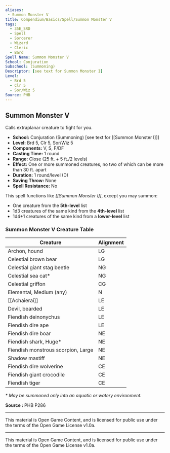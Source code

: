 ```yaml
---
aliases:
 - Summon Monster V
title: Compendium/Basics/Spell/Summon Monster V
tags:  
  - 35E_SRD  
  - Spell  
  - Sorcerer  
  - Wizard  
  - Cleric  
  - Bard
Spell Name: Summon Monster V
School: Conjuration
Subschool: (Summoning)
Descriptor: [see text for Summon Monster I]
Level:
  - Brd 5  
  - Clr 5  
  - Sor/Wiz 5
Source: PHB
---
```


## Summon Monster V

Calls extraplanar creature to fight for you.

- **School:** Conjuration (Summoning) [see text for [[Summon Monster I]]]  
- **Level:** Brd 5, Clr 5, Sor/Wiz 5  
- **Components:** V, S, F/DF  
- **Casting Time:** 1 round  
- **Range:** Close (25 ft. + 5 ft./2 levels)  
- **Effect:** One or more summoned creatures, no two of which can be more than 30 ft. apart  
- **Duration:** 1 round/level (D)  
- **Saving Throw:** None  
- **Spell Resistance:** No  

This spell functions like *[[Summon Monster I]]*, except you may summon:
- One creature from the **5th-level** list  
- 1d3 creatures of the same kind from the **4th-level** list  
- 1d4+1 creatures of the same kind from a **lower-level** list  

### Summon Monster V Creature Table

| Creature                            | Alignment |
|-------------------------------------|-----------|
| Archon, hound                       | LG        |
| Celestial brown bear               | LG        |
| Celestial giant stag beetle        | NG        |
| Celestial sea cat*                 | NG        |
| Celestial griffon                  | CG        |
| Elemental, Medium (any)            | N         |
| [[Achaierai]]                           | LE        |
| Devil, bearded                      | LE        |
| Fiendish deinonychus               | LE        |
| Fiendish dire ape                  | LE        |
| Fiendish dire boar                 | NE        |
| Fiendish shark, Huge*              | NE        |
| Fiendish monstrous scorpion, Large| NE        |
| Shadow mastiff                     | NE        |
| Fiendish dire wolverine            | CE        |
| Fiendish giant crocodile           | CE        |
| Fiendish tiger                     | CE        |

_* May be summoned only into an aquatic or watery environment._

**Source :** PHB P286

---

This material is Open Game Content, and is licensed for public use under the terms of the Open Game License v1.0a.

---

This material is Open Game Content, and is licensed for public use under the terms of the Open Game License v1.0a.
